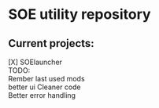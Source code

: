 # SOE utility repository
  
## Current projects:
[X] SOElauncher  
TODO:  
Rember last used mods  
better ui 
Cleaner code  
Better error handling  


